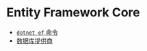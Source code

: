# Entity Framework Core

- [`dotnet ef` 命令](./dotnet-ef-commands.md)
- [数据库提供商](./database-providers.md)
